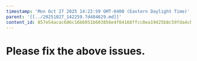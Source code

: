 ```yaml
---
timestamp: 'Mon Oct 27 2025 14:22:59 GMT-0400 (Eastern Daylight Time)'
parent: '[[../20251027_142259.7d484629.md]]'
content_id: 857e54acac686c16b6051b603856e4f04168ffcc0ea19425b8c59fda4cb5538e
---
```


# Please fix the above issues.
